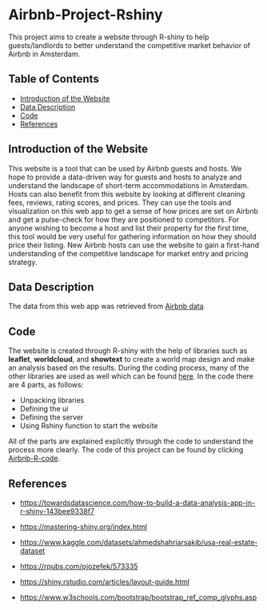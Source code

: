 # Airbnb-Project-Rshiny

This project aims to create a website through R-shiny to help guests/landlords to better understand the competitive market behavior of Airbnb in Amsterdam.

## Table of Contents

- [Introduction of the Website](#introduction-of-the-website)
- [Data Description](#data-description)
- [Code](#code)
- [References](#references)

## Introduction of the Website

This website is a tool that can be used by Airbnb guests and hosts. We hope to provide a data-driven way for guests and hosts to analyze and understand the landscape of short-term accommodations in Amsterdam. Hosts can also benefit from this website by looking at different cleaning fees, reviews, rating scores, and prices. They can use the tools and visualization on this web app to get a sense of how prices are set on Airbnb and get a pulse-check for how they are positioned to competitors. For anyone wishing to become a host and list their property for the first time, this tool would be very useful for gathering information on how they should price their listing. New Airbnb hosts can use the website to gain a first-hand understanding of the competitive landscape for market entry and pricing strategy.


## Data Description

The data from this web app was retrieved from  [Airbnb data](https://data.world/aewart/airbnb-raw-data/workspace/file?filename=Unit_1_Project_Dataset+%281%29.csv.)

## Code

The website is created through R-shiny with the help of libraries such as **leaflet**, **worldcloud**, and **showtext** to create a world map design and make an analysis based on the results. During the coding process, many of the other libraries are used as well which can be found [here](https://github.com/FurkanDanisman/Airbnb-Project---Rshiny/blob/main/Code/Libraries%20and%20Packages). In the code there are 4 parts, as follows:

- Unpacking libraries 
- Defining the ui
- Defining the server
- Using Rshiny function to start the website

All of the parts are explained explicitly through the code to understand the process more clearly. The code of this project can be found by clicking [Airbnb-R-code](https://github.com/FurkanDanisman/Airbnb-Project---Rshiny/blob/main/Code/Airbnb-Project-Rshiny-code.R).

## References

* https://towardsdatascience.com/how-to-build-a-data-analysis-app-in-r-shiny-143bee9338f7


* https://mastering-shiny.org/index.html


* https://www.kaggle.com/datasets/ahmedshahriarsakib/usa-real-estate-dataset


* https://rpubs.com/pjozefek/573335


* https://shiny.rstudio.com/articles/layout-guide.html


* https://www.w3schools.com/bootstrap/bootstrap_ref_comp_glyphs.asp
